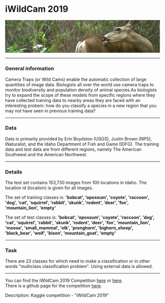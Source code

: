 # iWildCam 2019

![alt](https://github.com/OldBonhart/iWildCam-2019/blob/master/header.png)

---
### General information
Camera Traps (or Wild Cams) enable the automatic collection of large quantities of image data. Biologists all over the world use camera traps to monitor biodiversity and population density of animal species.As biologists try to expand the scope of these models from specific regions where they have collected training data to nearby areas they are faced with an interesting probem: how do you classify a species in a new region that you may not have seen in previous training data?

---
### Data
Data is primarily provided by Erin Boydston (USGS), Justin Brown (NPS), iNaturalist, and the Idaho Department of Fish and Game (IDFG).
The training data and test data are from different regions, namely The American Southwest and the American Northwest.

---

### Details
The test set contains 153,730 images from 100 locations in Idaho. The location id (location) is given for all images.

The set of training classes is: **'bobcat', 'opossum', 'coyote', 'raccoon', 'dog', 'cat', 'squirrel', 'rabbit', 'skunk', 'rodent', 'deer', 'fox', 'mountain_lion', 'empty'**

The set of test classes is: **'bobcat', 'opossum', 'coyote', 'raccoon', 'dog', 'cat', 'squirrel', 'rabbit', 'skunk', 'rodent', 'deer', 'fox', 'mountain_lion', 'moose', 'small_mammal', 'elk', 'pronghorn', 'bighorn_sheep', 'black_bear', 'wolf', 'bison', 'mountain_goat', 'empty'**

---

### Task
There are 23 classes for which need to make a classification 
or in other words "multiclass classification problem". Using external data is allowed.

---

You can find the iWildCam 2019 Competition [here](https://www.kaggle.com/c/iwildcam-2019-fgvc6) or [here](https://sites.google.com/view/fgvc6/competitions/iwildcam-2019).<br/>There is a github page for the competition [here](https://github.com/visipedia/iwildcam_comp).

Description:
Kaggle competition - "iWildCam 2019"
